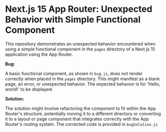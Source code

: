 # Next.js 15 App Router: Unexpected Behavior with Simple Functional Component

This repository demonstrates an unexpected behavior encountered when using a simple functional component in the `pages` directory of a Next.js 15 application using the App Router.

**Bug:**

A basic functional component, as shown in `bug.js`, does not render correctly when placed in the `pages` directory.  This might manifest as a blank page, an error, or unexpected behavior.  The expected behavior is for 'Hello, world!' to be displayed.

**Solution:**

The solution might involve refactoring the component to fit within the App Router's structure, potentially moving it to a different directory or converting it to a layout or page component that integrates correctly with the App Router's routing system. The corrected code is provided in `bugSolution.js`
